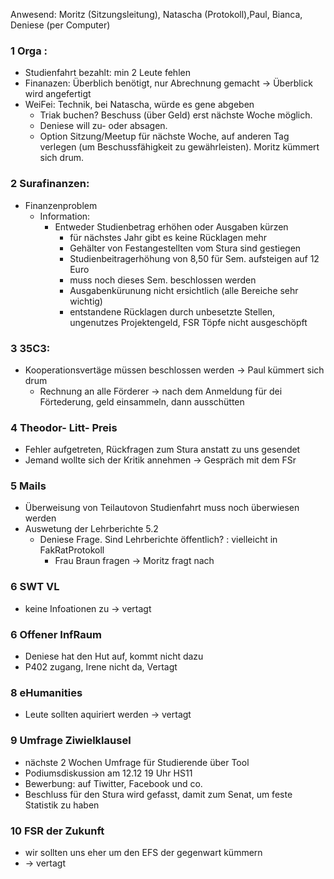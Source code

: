 ---
---

Anwesend: Moritz (Sitzungsleitung), Natascha (Protokoll),Paul, Bianca, Deniese (per Computer)

### 1 Orga :

- Studienfahrt bezahlt: min 2 Leute fehlen
- Finanazen: Überblich benötigt, nur Abrechnung gemacht -> Überblick wird angefertigt
- WeiFei: Technik, bei Natascha, würde es gene abgeben
  - Triak buchen? Beschuss (über Geld) erst nächste Woche möglich.
  - Deniese will zu- oder absagen.
  - Option Sitzung/Meetup für nächste Woche, auf anderen Tag verlegen (um Beschussfähigkeit zu gewährleisten). Moritz kümmert sich drum.

### 2 Surafinanzen:

- Finanzenproblem
  - Information:
    - Entweder Studienbetrag erhöhen oder Ausgaben kürzen
      - für nächstes Jahr gibt es keine Rücklagen mehr
      - Gehälter von Festangestellten vom Stura sind gestiegen
      - Studienbeitragerhöhung von 8,50 für Sem. aufsteigen auf 12 Euro
      - muss noch dieses Sem. beschlossen werden
      - Ausgabenkürunung nicht ersichtlich (alle Bereiche sehr wichtig)
      - entstandene Rücklagen durch unbesetzte Stellen, ungenutzes Projektengeld, FSR Töpfe nicht ausgeschöpft

### 3 35C3:

- Kooperationsvertäge müssen beschlossen werden -> Paul kümmert sich drum
  - Rechnung an alle Förderer -> nach dem Anmeldung für dei Förtederung, geld einsammeln, dann ausschütten

### 4 Theodor- Litt- Preis

- Fehler aufgetreten, Rückfragen zum Stura anstatt zu uns gesendet
- Jemand wollte sich der Kritik annehmen -> Gespräch mit dem FSr

### 5 Mails

- Überweisung von Teilautovon Studienfahrt muss noch überwiesen werden
- Auswetung der Lehrberichte 5.2
  - Deniese Frage. Sind Lehrberichte öffentlich? : vielleicht in FakRatProtokoll
    - Frau Braun fragen -> Moritz fragt nach

### 6 SWT VL

- keine Infoationen zu -> vertagt

### 6 Offener InfRaum

- Deniese hat den Hut auf, kommt nicht dazu
- P402 zugang, Irene nicht da, Vertagt

### 8 eHumanities

- Leute sollten aquiriert werden -> vertagt

### 9 Umfrage Ziwielklausel

- nächste 2 Wochen Umfrage für Studierende über Tool
- Podiumsdiskussion am 12.12 19 Uhr HS11
- Bewerbung: auf Tiwitter, Facebook und co.
- Beschluss für den Stura wird gefasst, damit zum Senat, um feste Statistik zu haben

### 10 FSR der Zukunft

- wir sollten uns eher um den EFS der gegenwart kümmern
- -> vertagt
